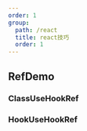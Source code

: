 ```yaml
---
order: 1
group:
  path: /react
  title: react技巧
  order: 1
---
```


## RefDemo

### ClassUseHookRef

<code src="./ClassUseHookRef/index.tsx"></code>

### HookUseHookRef

<code src="./HookUseHookRef/index.tsx"></code>

